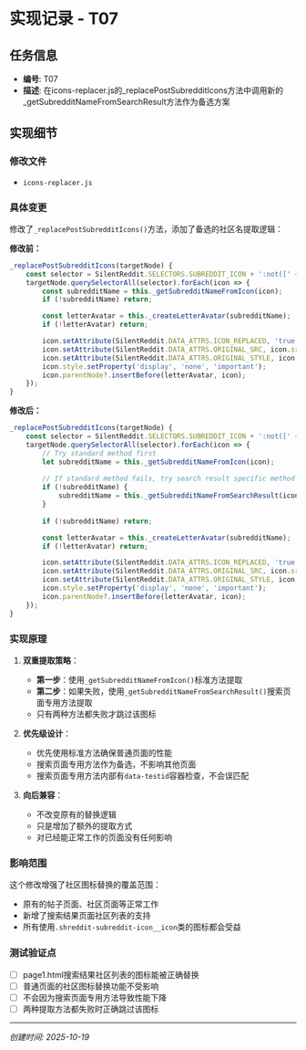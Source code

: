 # 实现记录 - T07

## 任务信息
- **编号**: T07
- **描述**: 在icons-replacer.js的_replacePostSubredditIcons方法中调用新的_getSubredditNameFromSearchResult方法作为备选方案

## 实现细节

### 修改文件
- `icons-replacer.js`

### 具体变更

修改了`_replacePostSubredditIcons()`方法，添加了备选的社区名提取逻辑：

**修改前：**
```javascript
_replacePostSubredditIcons(targetNode) {
    const selector = SilentReddit.SELECTORS.SUBREDDIT_ICON + ':not([' + SilentReddit.DATA_ATTRS.ICON_REPLACED + '])';
    targetNode.querySelectorAll(selector).forEach(icon => {
        const subredditName = this._getSubredditNameFromIcon(icon);
        if (!subredditName) return;

        const letterAvatar = this._createLetterAvatar(subredditName);
        if (!letterAvatar) return;

        icon.setAttribute(SilentReddit.DATA_ATTRS.ICON_REPLACED, 'true');
        icon.setAttribute(SilentReddit.DATA_ATTRS.ORIGINAL_SRC, icon.src);
        icon.setAttribute(SilentReddit.DATA_ATTRS.ORIGINAL_STYLE, icon.style.cssText);
        icon.style.setProperty('display', 'none', 'important');
        icon.parentNode?.insertBefore(letterAvatar, icon);
    });
}
```

**修改后：**
```javascript
_replacePostSubredditIcons(targetNode) {
    const selector = SilentReddit.SELECTORS.SUBREDDIT_ICON + ':not([' + SilentReddit.DATA_ATTRS.ICON_REPLACED + '])';
    targetNode.querySelectorAll(selector).forEach(icon => {
        // Try standard method first
        let subredditName = this._getSubredditNameFromIcon(icon);
        
        // If standard method fails, try search result specific method
        if (!subredditName) {
            subredditName = this._getSubredditNameFromSearchResult(icon);
        }
        
        if (!subredditName) return;

        const letterAvatar = this._createLetterAvatar(subredditName);
        if (!letterAvatar) return;

        icon.setAttribute(SilentReddit.DATA_ATTRS.ICON_REPLACED, 'true');
        icon.setAttribute(SilentReddit.DATA_ATTRS.ORIGINAL_SRC, icon.src);
        icon.setAttribute(SilentReddit.DATA_ATTRS.ORIGINAL_STYLE, icon.style.cssText);
        icon.style.setProperty('display', 'none', 'important');
        icon.parentNode?.insertBefore(letterAvatar, icon);
    });
}
```

### 实现原理

1. **双重提取策略**：
   - **第一步**：使用`_getSubredditNameFromIcon()`标准方法提取
   - **第二步**：如果失败，使用`_getSubredditNameFromSearchResult()`搜索页面专用方法提取
   - 只有两种方法都失败才跳过该图标

2. **优先级设计**：
   - 优先使用标准方法确保普通页面的性能
   - 搜索页面专用方法作为备选，不影响其他页面
   - 搜索页面专用方法内部有`data-testid`容器检查，不会误匹配

3. **向后兼容**：
   - 不改变原有的替换逻辑
   - 只是增加了额外的提取方式
   - 对已经能正常工作的页面没有任何影响

### 影响范围

这个修改增强了社区图标替换的覆盖范围：
- 原有的帖子页面、社区页面等正常工作
- 新增了搜索结果页面社区列表的支持
- 所有使用`.shreddit-subreddit-icon__icon`类的图标都会受益

### 测试验证点

- [ ] page1.html搜索结果社区列表的图标能被正确替换
- [ ] 普通页面的社区图标替换功能不受影响
- [ ] 不会因为搜索页面专用方法导致性能下降
- [ ] 两种提取方法都失败时正确跳过该图标

---
*创建时间: 2025-10-19*
